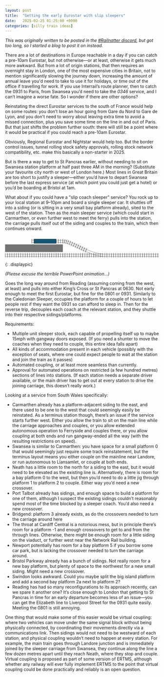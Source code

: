 ```yaml
---
layout: post
title:  "Getting the early Eurostar with slip sleepers"
date:   2025-02-25 01:25:00 +0000
categories: [silly train ideas]
---
```


_This was originally written to be posted in the [#Railnatter discord][rn-discord],
but got too long,
so I started a blog to post it on instead._

There are a lot of destinations in Europe reachable in a day
if you can catch a pre-10am Eurostar,
but not otherwise—or at least,
otherwise it gets much more awkward.
But from a lot of origin stations,
that then requires an overnight stay in London,
one of the most expensive cities in Britain,
not to mention significantly slowing the journey down,
increasing the amount of annual leave you'd need to take to use it for holidays,
or time out of the office if travelling for work.
If you use Interrail’s route planner,
then to catch the 0931 to Paris,
from Swansea you’d need to take the _0346_ service,
and I can’t imagine a worse fate.
So I wonder if there are other options?

Reinstating the direct Eurostar services to the south of France
would help on some routes:
you don’t lose an hour going from Gare du Nord to Gare de Lyon,
and you don't need to worry about leaving extra time to avoid a missed connection,
plus you save some time on the line in and out of Paris.
But that just shifts the problem further south:
there will still be a point where it would be practical
if you could reach a pre-10am Eurostar.

Obviously, Regional Eurostar and Nightstar would help too.
But the border control issues,
tunnel rolling stock safety approvals,
rolling stock network compatibility, etc.
make this basically a non-starter in 2025.

But is there a way to get to St Pancras earlier,
without needing to sit on Swansea station platform
at half past three AM in the morning?
(Substitute your favourite city north or west of London here.)
Most lines in Great Britain are too short to justify a sleeper—either
you’d have to depart Swansea before the last express service
(at which point you could just get a hotel)
or you’d be boarding at Bristol at 1am.

What about if you could have a "slip coach sleeper" service?
You rock up to your local station at 9–10pm and board a single sleeper car.
It shuttles off into a siding
(or is sitting in a very small bay platform already),
sited to the west of the station.
Then as the main sleeper service
(which could start in Carmarthen,
or even further west to meet the ferry)
pulls into the station,
the carriage pulls itself out of the siding and couples to the train,
which then continues onward.

![Animation illustrating the above paragraph](/images/slip-sleeper/platform.gif){: .displaypic}

_(Please excuse the terrible PowerPoint animation…)_

Goes the long way around from Reading
(assuming coming from the west, at least)
and pulls into either King’s Cross or St Pancras at 0630.
Not early enough to meet the first Eurostar,
but fine for the 0801 or 0931.
Similarly to the Caledonian Sleeper,
occupies the platform for a couple of hours
to let people rest if they want the 0931 so can afford to sleep in.
Then for the reverse trip,
decouples each coach at the relevant station,
and they shuttle into their respective sidings/platforms.

Requirements:
- Multiple unit sleeper stock,
  each capable of propelling itself up to maybe 15mph with gangway doors exposed.
  (If you need a shunter to move the coaches when they need to couple,
  this entire idea falls apart)
- All kinds of accommodation present in each vehicle
  (possibly with the exception of seats,
  where one could expect people to wait at the station and join the train as it passes)
- Automated coupling,
  or at least more seamless than currently. 
- Approval for automated operations on restricted
  (a few hundred metres)
  sections of lines into stations.
  (If each station needs a separate driver available,
  or the main driver has to get out at every station to drive the joining carriage,
  this doesn’t really work.)

Looking at a service from South Wales specifically:

- Carmarthen already has a platform-adjacent siding to the east,
  and there used to be one to the west that could seemingly easily be reinstated.
  As a terminus station though,
  there’s an issue if the service starts further west.
  Either you allow the train to sit on the main line
  while the carriage approaches and couples,
  or you allow extended autonomous operation to Ferryside and couples there,
  or you allow coupling at both ends and run gangway-ended all the way
  (with the resulting restrictions on speed).
- Swansea is similar to Carmarthen:
  you have space for a small platform 0
  that would seemingly just require some track reinstatement,
  but the terminus layout means you either couple on the mainline near Landore,
  or run autonomous to Llansamlet,
  or couple at both ends. 
- Neath has a little room to the north for a siding to the east,
  but it would need to be elevated as the existing line is.
  Alternatively,
  there is room for a bay platform 0 to the west,
  but then you’d need to do a little jig through platform 1 to platform 2 to couple.
  Either way you’d need a new crossover. 
- Port Talbot already has sidings,
  and enough space to build a platform for one of them,
  although I suspect the existing sidings
  couldn’t reasonably spend most of the time blocked by a sleeper coach.
  You’d also need a new crossover.
- Bridgend: platform 3 already exists,
  as do the crossovers needed to turn the carriage around here
- The throat at Cardiff Central is a notorious mess,
  but in principle there’s room for a platform -1
  and enough crossovers to get to and from the through lines.
  Otherwise,
  there might be enough room for a little siding on the viaduct,
  or further west near the Network Rail building.
- Newport potentially has room for a bay platform 5 if you borrow some car park,
  but is lacking the crossover needed to turn the carriage around.
- Bristol Parkway already has a bunch of sidings.
  Not really room for a new bay platform,
  but plenty of space to the northwest for a new small siding.
  Might need a new crossover.
- Swindon looks awkward.
  Could you maybe split the big island platform
  and add a second bay platform 2a next to platform 2?
- Reading has had so many reconfigurations to its approach recently,
  can we spare it another one?
  It’s close enough to London that getting to St Pancras in time for an early departure
  becomes less of an issue—you
  can get the Elizabeth line to Liverpool Street for the 0931 quite easily.
  Meeting the 0801 is still annoying. 

One thing that would make some of this easier would be virtual coupling:
where two vehicles can move under the same signal block
without being physically connected,
by coordinating their movements directly
via a communications link.
Then sidings would not need to be westward of each station,
and physical coupling wouldn’t need to happen at every station.
For example,
the main train goes through Landore junction
and is immediately joined by the sleeper carriage from Swansea,
they continue along the line a few dozen metres apart until they reach Neath,
where they stop and couple.
Virtual coupling is proposed as part of some version of ERTMS,
although whether any railway will ever fully implement ERTMS
to the point that virtual coupling could be done practically and reliably
is an open question.

[rn-discord]: https://garethdennis.co.uk/discord
